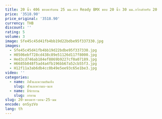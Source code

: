 ```yaml
---
title: 20 นิ้ว 406 ขอบคาร์บอน 25 มม.ยาง Ready BMX ขอบ 20 นิ้ว 30 มม.กว้างสําหรับ 20 "406x1.35-1.95 ยางคาร์บอน BMX Rims 20
price: '3518.90'
price_original: '3518.90'
currency: THB
discount: ''
rating: 5
volume: 3
image: Sfe45c45d41fb4bb19d22bdbe95f337330.jpg
images:
  - Sfe45c45d41fb4bb19d22bdbe95f337330.jpg
  - H0506ebf728cd438c89e51126d117f8000.jpg
  - Hed3cd746ab184ef8869b9227cf0a07189.jpg
  - H6685b048f5ad4a4fb196bb67a52cb55f3.jpg
  - H12f11a3ab6db4cc0b49e5ee93c65e1be3.jpg
video: ''
categories:
  - name: กีฬาและความบันเทิง
    slug: ฬาและความบ-นเท
  - name: ขี่จักรยาน
    slug: กรยาน
slug: 20-ขอบคาร-บอน-25-มม
encode: onSyzVo
lang: th
---
```

  